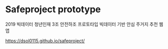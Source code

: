 # Safeproject prototype
2019 빅데이터 청년인재 3조 안전하조 프로토타입
빅데이터 기반 안심 주거지 추천 웹앱

https://dsol0115.github.io/safeproject/
